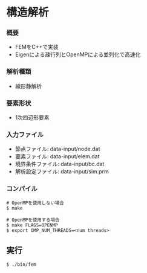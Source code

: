 # 構造解析
### 概要
- FEMをC++で実装
- Eigenによる疎行列とOpenMPによる並列化で高速化

### 解析種類
- 線形静解析

### 要素形状
- 1次四辺形要素

### 入力ファイル
- 節点ファイル: data-input/node.dat
- 要素ファイル: data-input/elem.dat
- 境界条件ファイル: data-input/bc.dat
- 解析設定ファイル: data-input/sim.prm

### コンパイル
```
# OpenMPを使用しない場合
$ make
```
```
# OpenMPを使用する場合
$ make FLAGS=OPENMP
$ export OMP_NUM_THREADS=<num threads>
```

## 実行
```
$ ./bin/fem
```